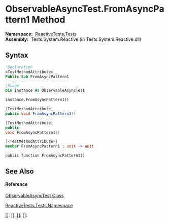 # ObservableAsyncTest.FromAsyncPattern1 Method

**Namespace:**  [ReactiveTests.Tests](ReactiveTests.Tests\ReactiveTests.Tests.md)  
**Assembly:**  Tests.System.Reactive (in Tests.System.Reactive.dll)

## Syntax

```vb
'Declaration
<TestMethodAttribute> _
Public Sub FromAsyncPattern1
```

```vb
'Usage
Dim instance As ObservableAsyncTest

instance.FromAsyncPattern1()
```

```csharp
[TestMethodAttribute]
public void FromAsyncPattern1()
```

```c++
[TestMethodAttribute]
public:
void FromAsyncPattern1()
```

```fsharp
[<TestMethodAttribute>]
member FromAsyncPattern1 : unit -> unit 
```

```jscript
public function FromAsyncPattern1()
```

## See Also

#### Reference

[ObservableAsyncTest Class](ObservableAsyncTest\ObservableAsyncTest.md)

[ReactiveTests.Tests Namespace](ReactiveTests.Tests\ReactiveTests.Tests.md)

[]: 
[]: 
[]: 
[]: 